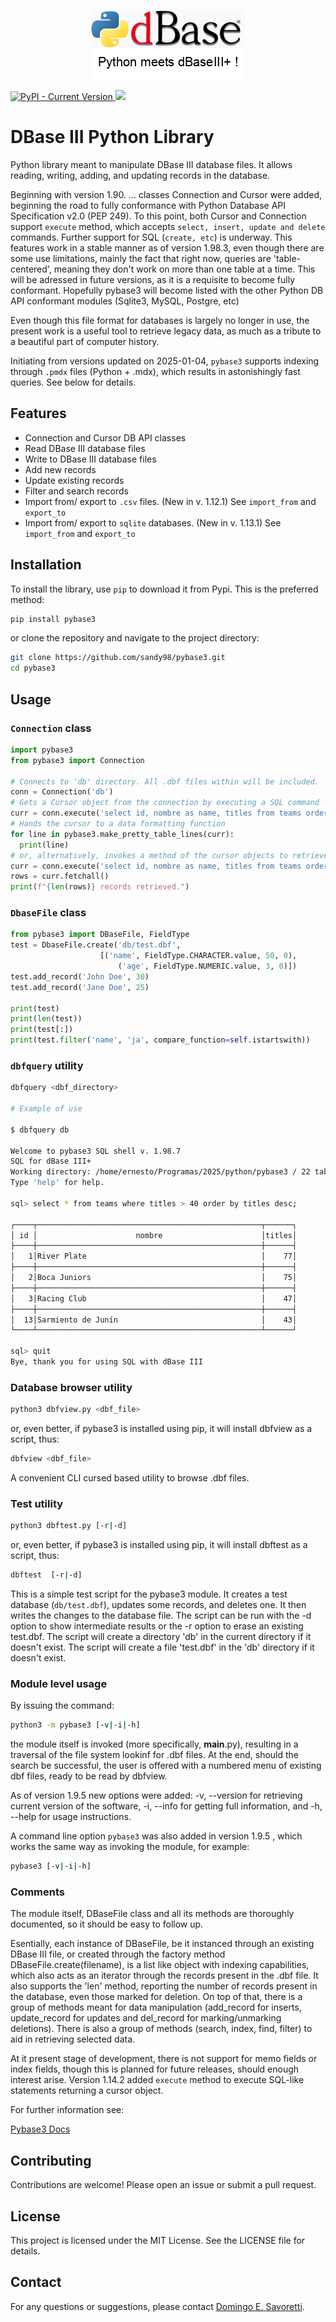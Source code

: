 <p align="center">
  <img src="https://raw.githubusercontent.com/sandy98/pybase3/main/img/pybase3t.png" alt="pybase3 logo">
</p>

<!--![PyPI - Current Version](https://img.shields.io/pypi/v/pybase3)-->

<p>
  <a href="https://pypi.org/project/pybase3">
    <img src="https://img.shields.io/pypi/v/pybase3" alt="PyPI - Current Version">
  </a>
  <img src="https://img.shields.io/pypi/dm/pybase3">
</p>

# DBase III Python Library

Python library meant to manipulate DBase III database files. It allows reading, writing, adding, and updating records in the database.

Beginning with version 1.90. ...  classes Connection and Cursor were added, beginning the road to fully conformance with  Python Database API Specification v2.0 (PEP 249).
To this point, both Cursor and Connection support `execute` method, which accepts `select, insert, update and delete` commands. Further support for SQL (`create, etc`) is underway.
This features work in a stable manner as of version 1.98.3, even though there are some use limitations, mainly the fact that right now, queries are 'table-centered', meaning they don't work on more than one table at a time. This will be adressed in future versions, as it is a requisite to become fully conformant.
Hopefully pybase3 will become listed with the other Python DB API conformant modules (Sqlite3, MySQL, Postgre, etc)

Even though this file format for databases is largely no longer in use, the present work is a useful tool to retrieve legacy data, as much as a tribute to a beautiful part of computer history.

Initiating from versions updated on 2025-01-04, `pybase3` supports indexing through `.pmdx` files (Python + .mdx), which results in astonishingly fast queries. See below for details.

## Features
- Connection and Cursor DB API classes
- Read DBase III database files
- Write to DBase III database files
- Add new records
- Update existing records
- Filter and search records
- Import from/ export to `.csv` files. (New in v. 1.12.1) See `import_from` and `export_to`
- Import from/ export to `sqlite` databases. (New in v. 1.13.1) See `import_from` and `export_to`

## Installation

To install the library, use `pip` to download it from Pypi. This is the preferred method: 

```bash
pip install pybase3
```

or clone the repository and navigate to the project directory:

```bash
git clone https://github.com/sandy98/pybase3.git
cd pybase3
```

## Usage

### `Connection` class

```python
import pybase3
from pybase3 import Connection

# Connects to 'db' directory. All .dbf files within will be included.
conn = Connection('db') 
# Gets a Cursor object from the connection by executing a SQL command
curr = conn.execute('select id, nombre as name, titles from teams order by titles desc;')
# Hands the cursor to a data formatting function 
for line in pybase3.make_pretty_table_lines(curr):
  print(line)
# or, alternatively, invokes a method of the cursor objects to retrieve the rows
curr = conn.execute('select id, nombre as name, titles from teams order by titles desc;')
rows = curr.fetchall()
print(f"{len(rows)} records retrieved.")
```

### `DbaseFile` class

```python
from pybase3 import DBaseFile, FieldType
test = DbaseFile.create('db/test.dbf',
                    [('name', FieldType.CHARACTER.value, 50, 0),
                        ('age', FieldType.NUMERIC.value, 3, 0)])
test.add_record('John Doe', 30)
test.add_record('Jane Doe', 25)

print(test)
print(len(test))
print(test[:])
print(test.filter('name', 'ja', compare_function=self.istartswith))

```

### `dbfquery` utility

```bash
dbfquery <dbf_directory>

# Example of use

$ dbfquery db

Welcome to pybase3 SQL shell v. 1.98.7
SQL for dBase III+
Working directory: /home/ernesto/Programas/2025/python/pybase3 / 22 tables found.
Type 'help' for help.

sql> select * from teams where titles > 40 order by titles desc;

┌────┬──────────────────────────────────────────────────┬──────┐
│ id │                      nombre                      │titles│
├────┼──────────────────────────────────────────────────┼──────┤
│   1│River Plate                                       │    77│
├────┼──────────────────────────────────────────────────┼──────┤
│   2│Boca Juniors                                      │    75│
├────┼──────────────────────────────────────────────────┼──────┤
│   3│Racing Club                                       │    47│
├────┼──────────────────────────────────────────────────┼──────┤
│  13│Sarmiento de Junín                                │    43│
└────┴──────────────────────────────────────────────────┴──────┘

sql> quit 
Bye, thank you for using SQL with dBase III

```

### Database browser utility

```bash
python3 dbfview.py <dbf_file>
```

or, even better, if pybase3 is installed using pip, it will install dbfview as a script, thus:

```bash
dbfview <dbf_file>
```

A convenient CLI cursed based utility to browse .dbf files.

### Test utility

```bash
python3 dbftest.py [-r|-d]
```

or, even better, if pybase3 is installed using pip, it will install dbftest as a script, thus:

```bash
dbftest  [-r|-d]
```

This is a simple test script for the pybase3 module.
It creates a test database (`db/test.dbf`), updates some records, and deletes one.
It then writes the changes to the database file.
The script can be run with the -d option to show intermediate results or the -r option to erase an existing test.dbf.
The script will create a directory 'db' in the current directory if it doesn't exist.
The script will create a file 'test.dbf' in the 'db' directory if it doesn't exist.

### Module level usage

By issuing the command:

```bash
python3 -m pybase3 [-v|-i|-h]
```

the module itself is invoked (more specifically, __main__.py), resulting in a traversal of the file system lookinf for .dbf files. At the end, should the search be successful, the user is offered with a numbered menu of existing dbf files, ready to be read by dbfview.

As of version 1.9.5 new options were added: -v, --version for retrieving current version of the software, -i, --info for getting full information, and -h, --help for usage instructions.

A command line option ``pybase3`` was also added in version 1.9.5 , which works the same way as invoking the module, for example:

```bash
pybase3 [-v|-i|-h]
```

### Comments

The module itself, DBaseFile class and all its methods are thoroughly documented, so it should be easy to follow up.

Esentially, each instance of DBaseFile, be it instanced through an existing DBase III file, or created through the factory method DBaseFile.create(filename), is a list like object with indexing capabilities, which also acts as an iterator through the records present in the .dbf file. It also supports the 'len' method, reporting the number of records present in the database, even those marked for deletion.
On top of that, there is a group of methods meant for data manipulation (add_record for inserts, update_record for updates and del_record for marking/unmarking deletions).
There is also a group of methods (search, index, find, filter) to aid in retrieving selected data.

At it present stage of development, there is not support for memo fields or index fields, though this is planned for future releases, should enough interest arise.
Version 1.14.2 added `execute` method to execute SQL-like statements returning a cursor object.

For further information see:

<a href="docs/pybase3.md">Pybase3 Docs</a>

## Contributing

Contributions are welcome! Please open an issue or submit a pull request.

## License

This project is licensed under the MIT License. See the LICENSE file for details.

## Contact

For any questions or suggestions, please contact [Domingo E. Savoretti](mailto:esavoretti@gmail.com).

```

```
